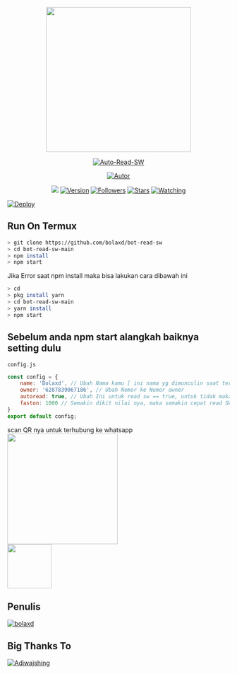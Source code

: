 <p align="center">
<img src="https://telegra.ph/file/999af4810b047124e5e1a.jpg" width="328" height="328"/>
</p>
<p align="center">
<a href="#"><img title="Auto-Read-SW" src="https://img.shields.io/badge/bot%20read%20sw-green?colorA=%23ff0000&colorB=C13584&style=for-the-badge"></a>
</p>
<p align="center">
<a href="https://github.com/bolaxd"><img title="Autor" src="https://img.shields.io/badge/Author-bolaxd-5851DB.svg?style=for-the-badge&logo=github"></a>
</p>
</p>
<p align="center">
<a href="https://hits.seeyoufarm.com"><img src="https://hits.seeyoufarm.com/api/count/incr/badge.svg?url=https%3A%2F%2Fgithub.com%2Fbolaxd%2Fbot-read-sw.git&count_bg=%23833AB4&icon=&icon_color=%23E7E7E7&title=hits&edge_flat=true"/></a>
<a href="#"><img title="Version" src="https://img.shields.io/github/package-json/v/bolaxd/bot-read-sw?color=%23833AB4&logo=github&style=flat-square"></a>
<a href="https://github.com/bolaxd/bot-read-sw/followers/"><img title="Followers" src="https://img.shields.io/github/followers/bolaxd?color=%23833AB4&logo=github&style=flat-square"></a>
<a href="https://github.com/bolaxd/bot-read-sw/stargazers/"><img title="Stars" src="https://img.shields.io/github/stars/bolaxd/bot-read-sw?color=%23833AB4&logo=github&style=flat-square"></a>
<a href="https://github.com/bolaxd/bot-read-sw/watchers"><img title="Watching" src="https://img.shields.io/github/watchers/bolaxd/bot-read-sw?color=%23833AB4&logo=github&style=flat-square"></a>
</p>

[![Deploy](https://www.herokucdn.com/deploy/button.svg)](https://heroku.com/deploy?template=https://github.com/bolaxd/bot-read-sw)

## Run On Termux
```bash
> git clone https://github.com/bolaxd/bot-read-sw
> cd bot-read-sw-main
> npm install
> npm start
```
Jika Error saat npm install maka bisa lakukan cara dibawah ini
```bash
> cd
> pkg install yarn
> cd bot-read-sw-main
> yarn install
> npm start
```
## Sebelum anda npm start alangkah baiknya setting dulu
```config.js```
```js
const config = {
	name: 'Bolaxd', // Ubah Nama kamu [ ini nama yg dimunculin saat terkoneksi ke WA web ]
	owner: '6287839067186', // Ubah Nomor ke Nomor owner
	autoread: true, // Ubah Ini untuk read sw == true, untuk tidak maka == false
	faston: 1000 // Semakin dikit nilai nya, maka semakin cepat read SW
}
export default config;
```
scan QR nya untuk terhubung ke whatsapp
<br>
<img src="https://telegra.ph/file/9b92ead72b872582220da.jpg" width="250">
<br>
<img src="https://telegra.ph/file/ef8d78d976b50d8f9dac4.jpg" width="100">

## Penulis
[![bolaxd](https://github.com/bolaxd.png?size=100)](https://github.com/bolaxd)
## Big Thanks To
[![Adiwajshing](https://github.com/adiwajshing.png?size=280)](https://github.com/adiwajsing)

